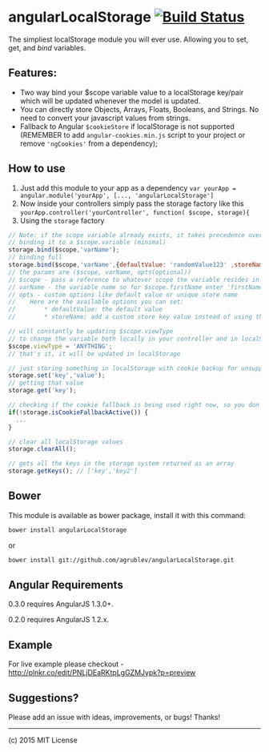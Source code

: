 angularLocalStorage [![Build Status](https://travis-ci.org/agrublev/angularLocalStorage.png?branch=master)](https://travis-ci.org/agrublev/angularLocalStorage)
====================

The simpliest localStorage module you will ever use. Allowing you to set, get, and *bind* variables.

## Features:

* Two way bind your $scope variable value to a localStorage key/pair which will be updated whenever the model is updated.
* You can directly store Objects, Arrays, Floats, Booleans, and Strings. No need to convert your javascript values from strings.
* Fallback to Angular ``$cookieStore`` if localStorage is not supported (REMEMBER to add ``angular-cookies.min.js`` script to your project or remove ``'ngCookies'`` from a dependency);

## How to use

1. Just add this module to your app as a dependency
``var yourApp = angular.module('yourApp', [..., 'angularLocalStorage']``
2. Now inside your controllers simply pass the storage factory like this
``yourApp.controller('yourController', function( $scope, storage){``
3. Using the ``storage`` factory
  ```JAVASCRIPT
  // Note: if the scope variable already exists, it takes precedence over the default and stored values
  // binding it to a $scope.variable (minimal)
  storage.bind($scope,'varName');
  // binding full
  storage.bind($scope,'varName',{defaultValue: 'randomValue123' ,storeName: 'customStoreKey'});
  // the params are ($scope, varName, opts(optional))
  // $scope - pass a reference to whatever scope the variable resides in
  // varName - the variable name so for $scope.firstName enter 'firstName'
  // opts - custom options like default value or unique store name
  // 	Here are the available options you can set:
  // 		* defaultValue: the default value
  // 		* storeName: add a custom store key value instead of using the scope variable name

  // will constantly be updating $scope.viewType
  // to change the variable both locally in your controller and in localStorage just do
  $scope.viewType = 'ANYTHING';
  // that's it, it will be updated in localStorage

  // just storing something in localStorage with cookie backup for unsupported browsers
  storage.set('key','value');
  // getting that value
  storage.get('key');
  
  // checking if the cookie fallback is being used right now, so you don't try to store fairly big data in cookies
  if(!storage.isCookieFallbackActive()) {
    ...
  }

  // clear all localStorage values
  storage.clearAll();

  // gets all the keys in the storage system returned as an array
  storage.getKeys(); // ['key','key2']
  ```

## Bower
This module is available as bower package, install it with this command:

```bash
bower install angularLocalStorage
```

or

```bash
bower install git://github.com/agrublev/angularLocalStorage.git
```

## Angular Requirements
0.3.0 requires AngularJS 1.3.0+.

0.2.0 requires AngularJS 1.2.x.

## Example

For live example please checkout - http://plnkr.co/edit/PNLjDEaRKtpLgGZMJypk?p=preview

## Suggestions?

Please add an issue with ideas, improvements, or bugs! Thanks!

---

(c) 2015 MIT License

